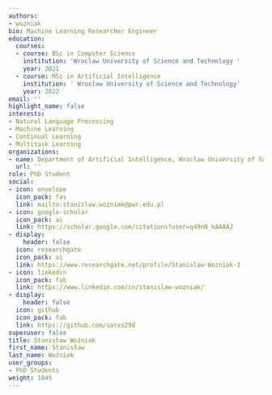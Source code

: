 ```yaml
---
authors:
- wozniak
bio: Machine Learning Researcher Engineer
education:
  courses:
  - course: BSc in Computer Science
    institution: 'Wroclaw University of Science and Technology '
    year: 2021
  - course: MSc in Artificial Intelligence
    institution: ' Wroclaw University of Science and Technology'
    year: 2022
email: ''
highlight_name: false
interests:
- Natural Language Processing
- Machine Learning
- Continual Learning
- Multitask Learning
organizations:
- name: Department of Artificial Intelligence, Wroclaw University of Science and Technology
  url: ''
role: PhD Student
social:
- icon: envelope
  icon_pack: fas
  link: mailto:stanislaw.wozniak@pwr.edu.pl
- icon: google-scholar
  icon_pack: ai
  link: https://scholar.google.com/citations?user=q49nN_kAAAAJ
- display:
    header: false
  icon: researchgate
  icon_pack: ai
  link: https://www.researchgate.net/profile/Stanislaw-Wozniak-3
- icon: linkedin
  icon_pack: fab
  link: https://www.linkedin.com/in/stanislaw-wozniak/
- display:
    header: false
  icon: github
  icon_pack: fab
  link: https://github.com/sates298
superuser: false
title: Stanisław Woźniak
first_name: Stanisław
last_name: Woźniak
user_groups:
- PhD Students
weight: 1045
---
```

